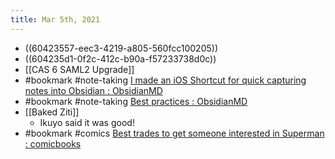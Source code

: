 ```yaml
---
title: Mar 5th, 2021
---
```


- ((60423557-eec3-4219-a805-560fcc100205))
- ((604235d1-0f2c-412c-b90a-f57233738d0c))
- [[CAS 6 SAML2 Upgrade]]
- #bookmark #note-taking [I made an iOS Shortcut for quick capturing notes into Obsidian : ObsidianMD](https://www.reddit.com/r/ObsidianMD/comments/lybjsl/i_made_an_ios_shortcut_for_quick_capturing_notes/)
- #bookmark #note-taking [Best practices : ObsidianMD](https://www.reddit.com/r/ObsidianMD/comments/lxq1r8/best_practices/)
- [[Baked Ziti]]
	- Ikuyo said it was good!
- #bookmark #comics [Best trades to get someone interested in Superman : comicbooks](https://www.reddit.com/r/comicbooks/comments/4vdsqn/best_trades_to_get_someone_interested_in_superman/?utm_source=share&utm_medium=ios_app&utm_name=iossmf)